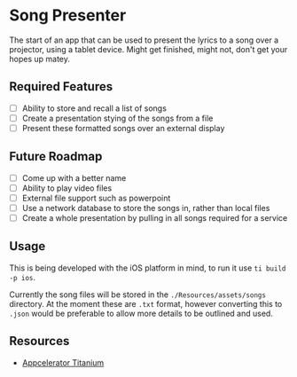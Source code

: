 # Song Presenter

The start of an app that can be used to present the lyrics to a song over a projector, using a tablet device. Might get finished, might not, don't get your hopes up matey.

## Required Features

- [ ] Ability to store and recall a list of songs
- [ ] Create a presentation stying of the songs from a file
- [ ] Present these formatted songs over an external display

## Future Roadmap

- [ ] Come up with a better name
- [ ] Ability to play video files
- [ ] External file support such as powerpoint
- [ ] Use a network database to store the songs in, rather than local files
- [ ] Create a whole presentation by pulling in all songs required for a service

## Usage

This is being developed with the iOS platform in mind, to run it use `ti build -p ios`.

Currently the song files will be stored in the `./Resources/assets/songs` directory. At the moment these are `.txt` format, however converting this to `.json` would be preferable to allow more details to be outlined and used.

## Resources

- [Appcelerator Titanium](https://www.appcelerator.com/Titanium/)
